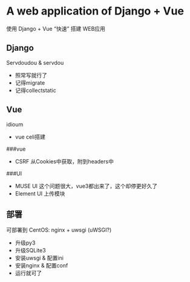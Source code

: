 # A web application of Django + Vue
使用 Django + Vue “快速” 搭建 WEB应用

## Django
Servdoudou & servdou
+ 照常写就行了
+ 记得migrate
+ 记得collectstatic

## Vue
idioum
+ vue celi搭建

###vue
+ CSRF
从Cookies中获取，附到headers中

###UI
+ MUSE UI
这个问题很大，vue3都出来了，这个却停更好久了
+ Element UI
上传模块

## 部署
可部署到 CentOS: nginx + uwsgi (uWSGI?)
+ 升级py3
+ 升级SQLite3
+ 安装uwsgi & 配置ini
+ 安装nginx & 配置conf
+ 运行就可了
